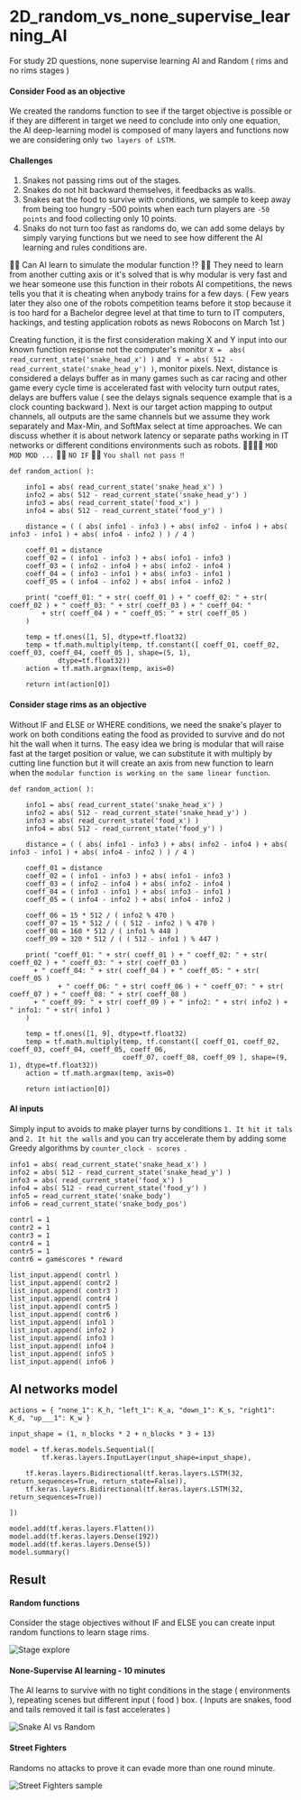 # 2D_random_vs_none_supervise_learning_AI
For study 2D questions, none supervise learning AI and Random ( rims and no rims stages )

#### Consider Food as an objective ####

We created the randoms function to see if the target objective is possible or if they are different in target we need to conclude into only one equation, the AI deep-learning model is composed of many layers and functions now we are considering only ```two layers of LSTM```.

#### Challenges ####

1. Snakes not passing rims out of the stages.
2. Snakes do not hit backward themselves, it feedbacks as walls.
3. Snakes eat the food to survive with conditions, we sample to keep away from being too hungry -500 points when each turn players are ```-50 points``` and food collecting only 10 points.
4. Snaks do not turn too fast as randoms do, we can add some delays by simply varying functions but we need to see how different the AI learning and rules conditions are.

👧💬 Can AI learn to simulate the modular function ⁉️
🐑💬 They need to learn from another cutting axis or it's solved that is why modular is very fast and we hear someone use this function in their robots AI competitions, the news tells you that it is cheating when anybody trains for a few days. ( Few years later they also one of the robots competition teams before it stop because it is too hard for a Bachelor degree level at that time to turn to IT computers, hackings, and testing application robots as news Robocons on March 1st )

Creating function, it is the first consideration making X and Y input into our known function response not the computer's monitor ```X =  abs( read_current_state('snake_head_x') )``` and ``` Y = abs( 512 - read_current_state('snake_head_y') )```, monitor pixels. Next, distance is considered a delays buffer as in many games such as car racing and other game every cycle time is accelerated fast with velocity turn output rates, delays are buffers value ( see the delays signals sequence example that is a clock counting backward ). Next is our target action mapping to output channels, all outputs are the same channels but we assume they work separately and Max-Min, and SoftMax select at time approaches. We can discuss whether it is about network latency or separate paths working in IT networks or different conditions environments such as robots. 🐜🐜🐜💬 ```MOD MOD MOD ...``` 🧙💬 ```NO IF``` 🧙💬 ```You shall not pass ‼️ ``` 

```
def random_action( ): 
	
    info1 = abs( read_current_state('snake_head_x') )
    info2 = abs( 512 - read_current_state('snake_head_y') )
    info3 = abs( read_current_state('food_x') )
    info4 = abs( 512 - read_current_state('food_y') )
	
    distance = ( ( abs( info1 - info3 ) + abs( info2 - info4 ) + abs( info3 - info1 ) + abs( info4 - info2 ) ) / 4 )
	
    coeff_01 = distance
    coeff_02 = ( info1 - info3 ) + abs( info1 - info3 )
    coeff_03 = ( info2 - info4 ) + abs( info2 - info4 )
    coeff_04 = ( info3 - info1 ) + abs( info3 - info1 )
    coeff_05 = ( info4 - info2 ) + abs( info4 - info2 )
	
    print( "coeff_01: " + str( coeff_01 ) + " coeff_02: " + str( coeff_02 ) + " coeff_03: " + str( coeff_03 ) + " coeff_04: " 
    	+ str( coeff_04 ) + " coeff_05: " + str( coeff_05 ) 
	)
	
    temp = tf.ones([1, 5], dtype=tf.float32)
    temp = tf.math.multiply(temp, tf.constant([ coeff_01, coeff_02, coeff_03, coeff_04, coeff_05 ], shape=(5, 1), 
    		dtype=tf.float32))
    action = tf.math.argmax(temp, axis=0)

    return int(action[0])
```


#### Consider stage rims as an objective ####

Without IF and ELSE or WHERE conditions, we need the snake's player to work on both conditions eating the food as provided to survive and do not hit the wall when it turns. The easy idea we bring is modular that will raise fast at the target position or value, we can substitute it with multiply by cutting line function but it will create an axis from new function to learn when the ```modular function is working on the same linear function```.

```
def random_action( ): 
	
    info1 = abs( read_current_state('snake_head_x') )
    info2 = abs( 512 - read_current_state('snake_head_y') )
    info3 = abs( read_current_state('food_x') )
    info4 = abs( 512 - read_current_state('food_y') )
	
    distance = ( ( abs( info1 - info3 ) + abs( info2 - info4 ) + abs( info3 - info1 ) + abs( info4 - info2 ) ) / 4 )

    coeff_01 = distance
    coeff_02 = ( info1 - info3 ) + abs( info1 - info3 )
    coeff_03 = ( info2 - info4 ) + abs( info2 - info4 )
    coeff_04 = ( info3 - info1 ) + abs( info3 - info1 )
    coeff_05 = ( info4 - info2 ) + abs( info4 - info2 )
	
    coeff_06 = 15 * 512 / ( info2 % 470 )
    coeff_07 = 15 * 512 / ( ( 512 - info2 ) % 470 )
    coeff_08 = 160 * 512 / ( info1 % 448 )
    coeff_09 = 320 * 512 / ( ( 512 - info1 ) % 447 )
	
    print( "coeff_01: " + str( coeff_01 ) + " coeff_02: " + str( coeff_02 ) + " coeff_03: " + str( coeff_03 ) 
      + " coeff_04: " + str( coeff_04 ) + " coeff_05: " + str( coeff_05 ) 
			+ " coeff_06: " + str( coeff_06 ) + " coeff_07: " + str( coeff_07 ) + " coeff_08: " + str( coeff_08 ) 
      + " coeff_09: " + str( coeff_09 ) + " info2: " + str( info2 ) + " info1: " + str( info1 )
	)
	
    temp = tf.ones([1, 9], dtype=tf.float32)
    temp = tf.math.multiply(temp, tf.constant([ coeff_01, coeff_02, coeff_03, coeff_04, coeff_05, coeff_06, 
                            coeff_07, coeff_08, coeff_09 ], shape=(9, 1), dtype=tf.float32))
    action = tf.math.argmax(temp, axis=0)

    return int(action[0])
```

#### AI inputs ####

Simply input to avoids to make player turns by conditions ```1. It hit it tals``` and ```2. It hit the walls``` and you can try accelerate them by adding some Greedy algorithms by ```counter_clock - scores ```.

```
info1 = abs( read_current_state('snake_head_x') )
info2 = abs( 512 - read_current_state('snake_head_y') )
info3 = abs( read_current_state('food_x') )
info4 = abs( 512 - read_current_state('food_y') )
info5 = read_current_state('snake_body')
info6 = read_current_state('snake_body_pos')

contrl = 1
contr2 = 1
contr3 = 1
contr4 = 1
contr5 = 1
contr6 = gamescores * reward

list_input.append( contrl )
list_input.append( contr2 )
list_input.append( contr3 )
list_input.append( contr4 )
list_input.append( contr5 )
list_input.append( contr6 )
list_input.append( info1 )
list_input.append( info2 )
list_input.append( info3 )
list_input.append( info4 )
list_input.append( info5 )
list_input.append( info6 )
```

## AI networks model ##


```
actions = { "none_1": K_h, "left_1": K_a, "down_1": K_s, "right1": K_d, "up___1": K_w }

input_shape = (1, n_blocks * 2 + n_blocks * 3 + 13)

model = tf.keras.models.Sequential([
        tf.keras.layers.InputLayer(input_shape=input_shape),
	
	tf.keras.layers.Bidirectional(tf.keras.layers.LSTM(32, return_sequences=True, return_state=False)),
	tf.keras.layers.Bidirectional(tf.keras.layers.LSTM(32, return_sequences=True))

])
		
model.add(tf.keras.layers.Flatten())
model.add(tf.keras.layers.Dense(192))
model.add(tf.keras.layers.Dense(5))
model.summary()
```

## Result ##

#### Random functions ####

Consider the stage objectives without IF and ELSE you can create input random functions to learn stage rims. 

![Stage explore](https://github.com/jkaewprateep/2D_random_vs_none_supervise_learning_AI/blob/main/Snake_stage_rims_start_learn_01.mp4.gif?raw=true "Stage explore")

#### None-Supervise AI learning - 10 minutes ####

The AI learns to survive with no tight conditions in the stage ( environments ), repeating scenes but different input ( food ) box. ( Inputs are snakes, food and tails removed it tail is fast accelerates )

![Snake AI vs Random](https://github.com/jkaewprateep/2D_random_vs_none_supervise_learning_AI/blob/main/Snank_AI_vs_Random_10_minutes.gif?raw=true "Snake AI vs Random")

#### Street Fighters ####

Randoms no attacks to prove it can evade more than one round minute.

![Street Fighters sample](https://github.com/jkaewprateep/2D_random_vs_none_supervise_learning_AI/blob/main/Street%20Fighters%20as%20sample.gif?raw=true "Street Fighters sample")
